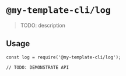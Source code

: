 # `@my-template-cli/log`

> TODO: description

## Usage

```
const log = require('@my-template-cli/log');

// TODO: DEMONSTRATE API
```
